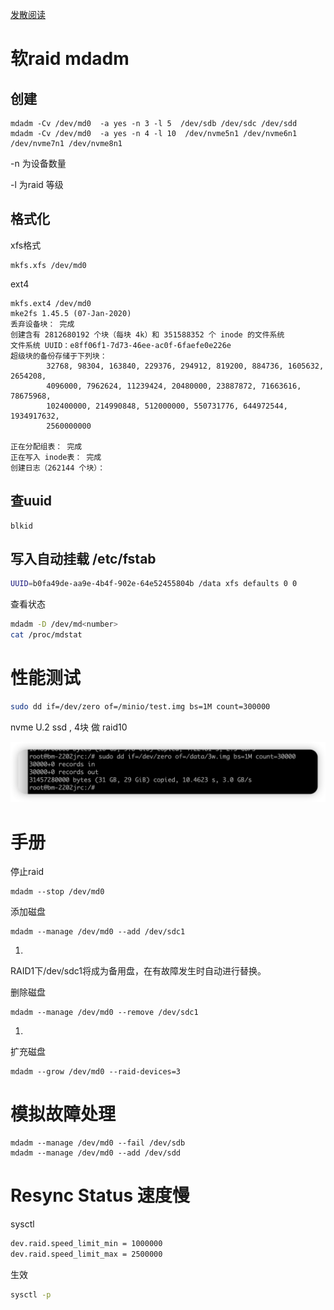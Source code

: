 [发散阅读](https://aijishu.com/a/1060000000225602)

# 软raid  mdadm

## 创建

```
mdadm -Cv /dev/md0  -a yes -n 3 -l 5  /dev/sdb /dev/sdc /dev/sdd
mdadm -Cv /dev/md0  -a yes -n 4 -l 10  /dev/nvme5n1 /dev/nvme6n1 /dev/nvme7n1 /dev/nvme8n1
```

-n 为设备数量

-l 为raid 等级

## 格式化

xfs格式

```
mkfs.xfs /dev/md0
```

ext4

```shell
mkfs.ext4 /dev/md0
mke2fs 1.45.5 (07-Jan-2020)
丢弃设备块： 完成                            
创建含有 2812680192 个块（每块 4k）和 351588352 个 inode 的文件系统
文件系统 UUID：e8ff06f1-7d73-46ee-ac0f-6faefe0e226e
超级块的备份存储于下列块： 
        32768, 98304, 163840, 229376, 294912, 819200, 884736, 1605632, 2654208, 
        4096000, 7962624, 11239424, 20480000, 23887872, 71663616, 78675968, 
        102400000, 214990848, 512000000, 550731776, 644972544, 1934917632, 
        2560000000

正在分配组表： 完成                            
正在写入 inode表： 完成                            
创建日志（262144 个块）：
```





## 查uuid

```
blkid
```

## 写入自动挂载 /etc/fstab

```sh
UUID=b0fa49de-aa9e-4b4f-902e-64e52455804b /data xfs defaults 0 0
```

查看状态

```sh
mdadm -D /dev/md<number>
cat /proc/mdstat
```

# 性能测试

```sh
sudo dd if=/dev/zero of=/minio/test.img bs=1M count=300000
```

nvme U.2 ssd , 4块 做 raid10 

![image-20231115152637068](.img_raid/image-20231115152637068.png)

# 手册

停止raid

```shell
mdadm --stop /dev/md0
```



添加磁盘

```
mdadm --manage /dev/md0 --add /dev/sdc1
```

1.
RAID1下/dev/sdc1将成为备用盘，在有故障发生时自动进行替换。

删除磁盘

```
mdadm --manage /dev/md0 --remove /dev/sdc1
```

1.
扩充磁盘

```
mdadm --grow /dev/md0 --raid-devices=3
```



# 模拟故障处理

```
mdadm --manage /dev/md0 --fail /dev/sdb
mdadm --manage /dev/md0 --add /dev/sdd
```



# Resync Status 速度慢

sysctl

```sh
dev.raid.speed_limit_min = 1000000
dev.raid.speed_limit_max = 2500000
```

生效

```sh
sysctl -p
```

